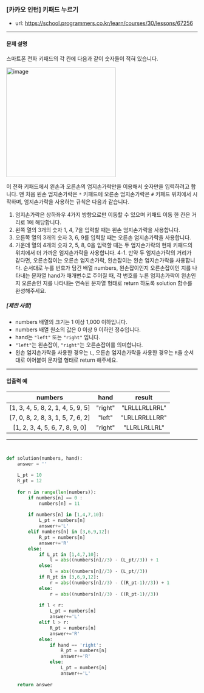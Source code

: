 ### [카카오 인턴] 키패드 누르기

 - url: https://school.programmers.co.kr/learn/courses/30/lessons/67256
 
 --------
 
#### 문제 설명
스마트폰 전화 키패드의 각 칸에 다음과 같이 숫자들이 적혀 있습니다.

<img width="288" alt="image" src="https://user-images.githubusercontent.com/54783292/233514423-346766fb-1c5f-41e0-b12b-721875e11a16.png">

이 전화 키패드에서 왼손과 오른손의 엄지손가락만을 이용해서 숫자만을 입력하려고 합니다.
맨 처음 왼손 엄지손가락은 `*` 키패드에 오른손 엄지손가락은 `#` 키패드 위치에서 시작하며, 엄지손가락을 사용하는 규칙은 다음과 같습니다.
1. 엄지손가락은 상하좌우 4가지 방향으로만 이동할 수 있으며 키패드 이동 한 칸은 거리로 1에 해당합니다.
2. 왼쪽 열의 3개의 숫자 1, 4, 7을 입력할 때는 왼손 엄지손가락을 사용합니다.
3. 오른쪽 열의 3개의 숫자 3, 6, 9를 입력할 때는 오른손 엄지손가락을 사용합니다.
4. 가운데 열의 4개의 숫자 2, 5, 8, 0을 입력할 때는 두 엄지손가락의 현재 키패드의 위치에서 더 가까운 엄지손가락을 사용합니다.
	4-1. 만약 두 엄지손가락의 거리가 같다면, 오른손잡이는 오른손 엄지손가락, 왼손잡이는 왼손 엄지손가락을 사용합니다.
순서대로 누를 번호가 담긴 배열 numbers, 왼손잡이인지 오른손잡이인 지를 나타내는 문자열 hand가 매개변수로 주어질 때, 각 번호를 누른 엄지손가락이 왼손인 지 오른손인 지를 나타내는 연속된 문자열 형태로 return 하도록 solution 함수를 완성해주세요.

##### [제한 사항]
 - numbers 배열의 크기는 1 이상 1,000 이하입니다.
 - numbers 배열 원소의 값은 0 이상 9 이하인 정수입니다.
 - hand는 `"left"` 또는 `"right"` 입니다.
  - `"left"`는 왼손잡이, `"right"`는 오른손잡이를 의미합니다.
 - 왼손 엄지손가락을 사용한 경우는 `L`, 오른손 엄지손가락을 사용한 경우는 `R`을 순서대로 이어붙여 문자열 형태로 return 해주세요.

--------
 
#### 입출력 예
 |numbers|hand|result|
 |:---:|:---:|:---:|
 |[1, 3, 4, 5, 8, 2, 1, 4, 5, 9, 5]|"right"|"LRLLLRLLRRL"|
 |[7, 0, 8, 2, 8, 3, 1, 5, 7, 6, 2]|"left"|"LRLLRRLLLRR"|
 |[1, 2, 3, 4, 5, 6, 7, 8, 9, 0]|"right"|"LLRLLRLLRL"|

--------

```python


def solution(numbers, hand):
    answer = ''
    
    L_pt = 10
    R_pt = 12
    
    for n in range(len(numbers)):
        if numbers[n] == 0 :
            numbers[n] = 11
            
        if numbers[n] in [1,4,7,10]:
            L_pt = numbers[n]
            answer+='L'
        elif numbers[n] in [3,6,9,12]:
            R_pt = numbers[n]
            answer+='R'
        else:
            if L_pt in [1,4,7,10]:
                l = abs((numbers[n]//3) - (L_pt//3)) + 1
            else:
                l = abs((numbers[n]//3) - (L_pt//3))
            if R_pt in [3,6,9,12]:
                r = abs((numbers[n]//3) - ((R_pt-1)//3)) + 1
            else:
                r = abs((numbers[n]//3) - ((R_pt-1)//3))
            
            if l < r:
                L_pt = numbers[n]
                answer+='L'
            elif l > r:
                R_pt = numbers[n]
                answer+='R'
            else:
                if hand == 'right':
                    R_pt = numbers[n]
                    answer+='R'
                else:
                    L_pt = numbers[n]
                    answer+='L'
                
    return answer

```

